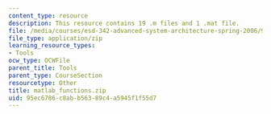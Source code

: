 ```yaml
---
content_type: resource
description: This resource contains 19 .m files and 1 .mat file.
file: /media/courses/esd-342-advanced-system-architecture-spring-2006/95ec6786c8abb56389c4a5945f1f55d7_matlab_functions.zip
file_type: application/zip
learning_resource_types:
- Tools
ocw_type: OCWFile
parent_title: Tools
parent_type: CourseSection
resourcetype: Other
title: matlab_functions.zip
uid: 95ec6786-c8ab-b563-89c4-a5945f1f55d7
---
```

